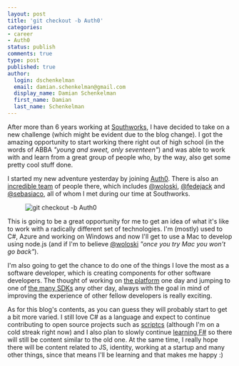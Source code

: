 ```yaml
---
layout: post
title: 'git checkout -b Auth0'
categories:
- career
- Auth0
status: publish
comments: true
type: post
published: true
author:
  login: dschenkelman
  email: damian.schenkelman@gmail.com
  display_name: Damian Schenkelman
  first_name: Damian
  last_name: Schenkelman
---
```

After more than 6 years working at [Southworks](blogs.southworks.net), I have decided to take on a new challenge (which might be evident due to the blog change). I got the amazing opportunity to start working there right out of high school (in the words of ABBA _"young and sweet, only seventeen"_) and was able to work with and learn from a great group of people who, by the way, also get some pretty cool stuff done.

I started my new adventure yesterday by joining [Auth0](https://auth0.com). There is also an [incredible team](https://auth0.com/about) of people there, which includes [@woloski](https://twitter.com/woloski), [@fedejack](https://twitter.com/fedejack) and [@sebasiaco](https://twitter.com/sebasiaco), all of whom I met during our time at Southworks.

<figure>
  <img src="{{ site.url }}/images/posts/branch.png" alt="git checkout -b Auth0">
</figure>

This is going to be a great opportunity for me to get an idea of what it's like to work with a radically different set of technologies. I'm (mostly) used to C#, Azure and working on Windows and now I'll get to use a Mac to develop using node.js (and if I'm to believe [@woloski](https://twitter.com/woloski) _"once you try Mac you won't go back"_).

I'm also going to get the chance to do one of the things I love the most as a software developer, which is creating components for other software developers. The thought of working on [the platform](https://auth0.com/availability-trust) one day and jumping to one of [the many SDKs](https://auth0.com/how-it-works#apps-connections) any other day, always with the goal in mind of improving the experience of other fellow developers is really exciting.

As for this blog's contents, as you can guess they will probably start to get a bit more varied. I still love C# as a language and expect to continue contributing to open source projects such as [scriptcs](http://github.com/scriptcs/scriptcs) (although I'm on a cold streak right now) and I also plan to slowly continue [learning F#](https://github.com/dschenkelman/fakewin8/tree/fsharp) so there will still be content similar to the old one. At the same time, I really hope there will be content related to JS, identity, working at a startup and many other things, since that means I'll be learning and that makes me happy :)
